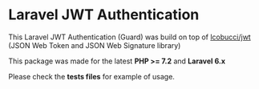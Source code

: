 # Laravel JWT Authentication

This Laravel JWT Authentication (Guard) was build on top of [lcobucci/jwt](https://github.com/lcobucci/jwt) (JSON Web Token and JSON Web Signature library) 

This package was made for the latest **PHP >= 7.2** and **Laravel 6.x**

Please check the **tests files** for example of usage.